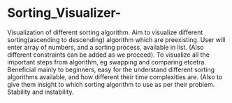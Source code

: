 # Sorting_Visualizer-
Visualization of different sorting algorithm.  Aim to visualize different sorting(ascending to descending) algorithm which are preexisting.     User will enter array of numbers, and a sorting process, available in list. (Also different constraints can be added as we proceed). To visualize all the important steps from algorithm, eg swapping and comparing etcetra. Beneficial mainly to beginners, easy for the understand different sorting algorithms available, and how different their time complexities are. (Also to give them insight to which sorting algorithm to use as per their problem. Stability and instability.
